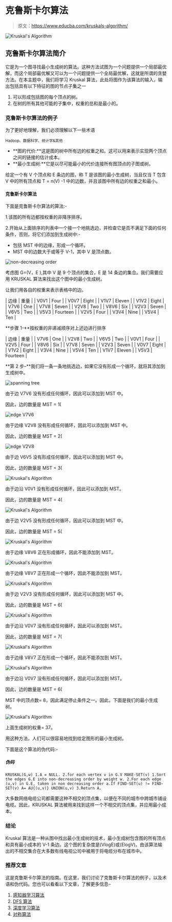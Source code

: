 # 克鲁斯卡尔算法

> 原文：<https://www.educba.com/kruskals-algorithm/>

![Kruskal's Algorithm ](img/eb48c3531807cb6a0709e2e76ec98356.png)



## 克鲁斯卡尔算法简介

它是为一个图寻找最小生成树的算法。这种方法试图为一个问题提供一个局部最优解，而这个局部最优解又可以为一个问题提供一个全局最优解，这就是所谓的贪婪方法。在本主题中，我们将学习 Kruskal 算法，此处将图作为该算法的输入，输出包括具有以下特征的图的节点子集之一

1.  可以形成包括图的每个顶点的树。
2.  在树的所有其他可能的子集中，权重的总和是最小的。

### 克鲁斯卡尔算法的例子

为了更好地理解，我们必须理解以下一些术语

<small>Hadoop、数据科学、统计学&其他</small>

*   **图的代价:**这是图的树中所有边的权重之和。这可以用来表示实现两个顶点之间的链接的估计成本。
*   **最小生成树:**它是以尽可能最小的代价连接所有图顶点的子图或树。

给定一个有 V 个顶点和 E 条边的图，称 T 是该图的最小生成树，当且仅当 T 包含 V 中的所有顶点和 T = n(V) -1 中的边数，并且该图中所有边的权重之和最小。

#### 克鲁斯卡尔算法

下面是克鲁斯卡尔算法的算法:-

1.该图的所有边都按权重的非降序排序。

2.开始从上面排序的列表中一个接一个地挑选边，并检查它是否不满足下面的任何条件，否则，将它们添加到生成树中:-

*   包括 MST 中的边缘，形成一个循环。
*   MST 中的边数大于或等于 V-1，其中 V 是顶点数。

![non-decreasing order](img/d1d0ec10621f630066182c0463eb4662.png)



考虑图 G=(V，E ),其中 V 是 9 个顶点的集合，E 是 14 条边的集合。我们需要应用 KRUSKAL 算法来找出这个图中的最小生成树。

让我们用各自的权重来表示表格中的边。

| 边缘 | 重量 |
| V0V1 | Four |
| V0V7 | Eight |
| V1V7 | Eleven |
| V1V2 | Eight |
| V7V6 | One |
| V7V8 | Seven |
| V2V8 | Two |
| V8V6 | Six |
| V2V3 | Seven |
| V6V5 | Two |
| V5V3 | Fourteen |
| V2V5 | Four |
| V3V4 | Nine |
| V5V4 | Ten |

**步骤 1-**按权重的非递减顺序对上述边进行排序

| 边缘 | 重量 |
| V7V6 | One |
| V2V8 | Two |
| V6V5 | Two |
| V0V1 | Four |
| V2V5 | Four |
| V8V6 | Six |
| V7V8 | Seven |
| V2V3 | Seven |
| V0V7 | Eight |
| V1V2 | Eight |
| V3V4 | Nine |
| V5V4 | Ten |
| V1V7 | Eleven |
| V5V3 | Fourteen |

**第 2 步–**我们将一条一条地挑选边，如果它没有形成一个循环，就将其添加到生成树中。

![spanning tree](img/089dd05f24d31acf866b20a833302aaf.png)



由于边 V7V6 没有形成任何循环，因此可以添加到 MST 中。

因此，边的数量是 MST = 1(

![edge V7V6](img/cc7e31e2986b0a8142a8e8c6c359cbff.png)



由于边缘 V2V8 没有形成任何循环，因此可以添加到 MST 中。

因此，边的数量是 MST = 2(

![edge V2V8](img/a8e90e88a9248ac264c989deea330dd7.png)



由于边 V6V5 没有形成任何循环，因此可以添加到 MST 中。

因此，边的数量是 MST = 3(

![Kruskal's Algorithm ](img/f647ead7c282234715854791ab4f0b46.png)



由于边沿 V0V1 没有形成任何循环，因此可以添加到 MST。

因此，边的数量是 MST = 4(

![Kruskal's Algorithm ](img/a5765fbaefdd2d8db1349fb60a0fde12.png)



由于边 V2V5 没有形成任何循环，因此可以添加到 MST 中。

因此，边的数量是 MST = 5(

![Kruskal's Algorithm ](img/33a522e9549f5c6c581a7820df0071f8.png)



由于边缘 V8V6 正在形成循环，因此不能添加到 MST。

![Kruskal's Algorithm ](img/f0f154ab1734ba722f0658eddf3fcad9.png)



由于边缘 V8V7 正在形成一个循环，因此不能添加到 MST。

![Kruskal's Algorithm ](img/6bc6cd49f678070268720711e62b863c.png)



由于边 V2V3 没有形成任何循环，因此可以添加到 MST 中。

因此，边的数量是 MST = 6(

![Kruskal's Algorithm ](img/0eb6397a0e34ea86b722544410e7777e.png)



由于边沿 V0V7 没有形成任何循环，因此可以添加到 MST。

因此，边的数量是 MST = 7(

![Kruskal's Algorithm ](img/8af6de485f3668b63613ecb5e9e6b85c.png)



由于边缘 V8V7 正在形成一个循环，因此不能添加到 MST。

![Kruskal's Algorithm ](img/1453614f3fadbed5a6998a1e87c99c88.png)



由于边沿 V0V7 没有形成任何循环，因此可以添加到 MST。

因此，边的数量是 MST = 6(

MST 中的顶点数= 8，因此满足停止条件之一。因此，下面是我们的最小生成树。

![Kruskal's Algorithm ](img/88d922ef458bece8dd68a4c8e76ffc4a.png)



上面生成树的权重= 37。

用这种方法，人们可以很容易地找到给定图形的最小生成树。

下面是这个算法的伪代码:-

##### 伪码

`KRUSKAL(G,w)
1.A = NULL.
2.for each vertex v in G.V
MAKE-SET(v)
1.Sort the edges G.E into non-decreasing order by weight w.
2.For each edge (u,v) in G.E, taken in non decreasing order
a.If FIND-SET(u) != FIND-SET(v)
A= AU{(u,v)}
UNION(u,v)
3.Return A.`

大多数网络电缆公司都需要这种不相交的顶点集，以便在不同的城市中跨城市铺设电缆。因此，KRUSKAL 算法被用来找到这样一个不相交的顶点集，并应用最小成本。

### 结论

Kruskal 算法是一种从图中找出最小生成树的技术，最小生成树包含图的所有顶点和具有最小成本的 V-1 条边。这个图的复杂度是(VlogE)或(ElogV)。由该算法输出的不相交集合在大多数有线电视公司中被用于将电缆分布在城市中。

### 推荐文章

这是克鲁斯卡尔算法的指南。在这里，我们讨论了克鲁斯卡尔算法的例子，以及术语和伪代码。您也可以看看以下文章，了解更多信息–

1.  [感知器学习算法](https://www.educba.com/perceptron-learning-algorithm/)
2.  [DFS 算法](https://www.educba.com/dfs-algorithm/)
3.  [深度学习算法](https://www.educba.com/deep-learning-algorithms/)
4.  [对称算法](https://www.educba.com/symmetric-algorithms/)





